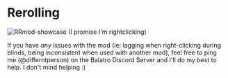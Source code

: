 # Rerolling
![RRmod-showcase](https://github.com/user-attachments/assets/cdfeb3fc-ee3b-464b-932f-2e052707fbee)
(I promise I'm rightclicking)

If you have _any_ issues with the mod (ie: lagging when right-clicking during blinds, being inconsistent when used with another mod), feel free to ping me (@differntperson) on the Balatro Discord Server and I'll do my best to help. I don't mind helping :)

